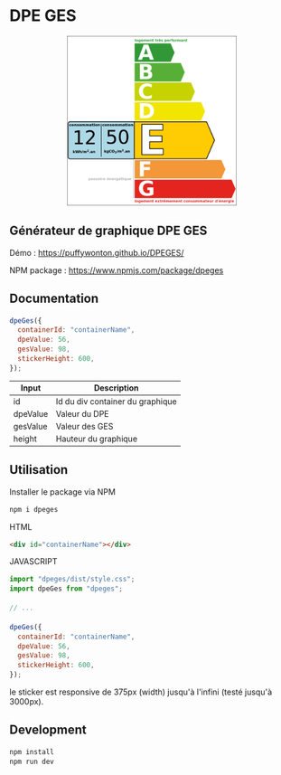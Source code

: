 # DPE GES

<p align="center">
<img src="https://github.com/puffywonton/DPEGES/blob/main/public/dpeGes.png?raw=true" width="300">
</p>

## Générateur de graphique DPE GES

Démo : https://puffywonton.github.io/DPEGES/

NPM package : https://www.npmjs.com/package/dpeges

## Documentation

```js
dpeGes({
  containerId: "containerName",
  dpeValue: 56,
  gesValue: 98,
  stickerHeight: 600,
});
```

| Input    | Description                      |
| -------- | -------------------------------- |
| id       | Id du div container du graphique |
| dpeValue | Valeur du DPE                    |
| gesValue | Valeur des GES                   |
| height   | Hauteur du graphique             |

## Utilisation

Installer le package via NPM

```sh
npm i dpeges
```

HTML

```html
<div id="containerName"></div>
```

JAVASCRIPT

```js
import "dpeges/dist/style.css";
import dpeGes from "dpeges";

// ...

dpeGes({
  containerId: "containerName",
  dpeValue: 56,
  gesValue: 98,
  stickerHeight: 600,
});
```
le sticker est responsive de 375px (width) jusqu'à l'infini (testé jusqu'à 3000px).

## Development

```sh
npm install
npm run dev
```
